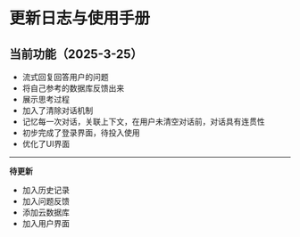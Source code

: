# 更新日志与使用手册

## 当前功能（2025-3-25）

- 流式回复回答用户的问题
- 将自己参考的数据库反馈出来
- 展示思考过程
- 加入了清除对话机制
- 记忆每一次对话，关联上下文，在用户未清空对话前，对话具有连贯性
- 初步完成了登录界面，待投入使用
- 优化了UI界面

---

**待更新**

- 加入历史记录
- 加入问题反馈
- 添加云数据库
- 加入用户界面

